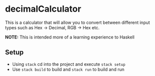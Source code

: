 # decimalCalculator

This is a calculator that will allow you to convert between different input types such as Hex -> Decimal, RGB -> Hex etc.

__NOTE:__ This is intended more of a learning experience to Haskell

## Setup

- Using `stack` cd into the project and execute `stack setup`
- Use `stack build` to build and `stack run` to build and run
